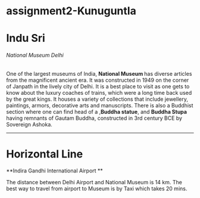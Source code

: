 # assignment2-Kunuguntla
<H1> Indu Sri </H1>
<H6> National Museum Delhi </H6>
<p> One of the largest museums of India, <b> National Museum </b> has diverse articles from the magnificent ancient era. It was constructed in 1949 on the corner of Janpath in the lively city of Delhi. It is a best place to visit as one gets to know about the luxury coaches of trains, which were a long time back used by the great kings. It houses a variety of collections that include jewellery, paintings, armors, decorative arts and manuscripts. There is also a Buddhist section where one can find head of a ,<b>Buddha statue</b>, and <b>Buddha Stupa</b> having remnants of Gautam Buddha, constructed in 3rd century BCE by Sovereign Ashoka.</p>

***

# Horizontal Line 

**Indira Gandhi International Airport **

The distance between Delhi Airport and National Museum is 14 km. The best way to travel from airport to Museum is by Taxi which takes 20 mins. 


